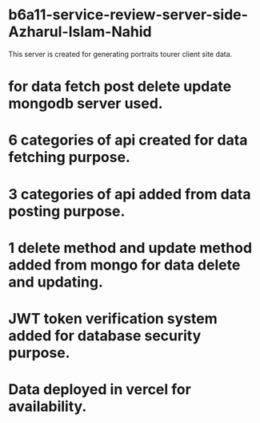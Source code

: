 # b6a11-service-review-server-side-Azharul-Islam-Nahid

This server is created for generating portraits tourer client site data.

# for data fetch post delete update mongodb server used.

# 6 categories of api created for data fetching purpose.

# 3 categories of api added from data posting purpose.

# 1 delete method and update method added from mongo for data delete and updating.

# JWT token verification system added for database security purpose.

# Data deployed in vercel for availability.
